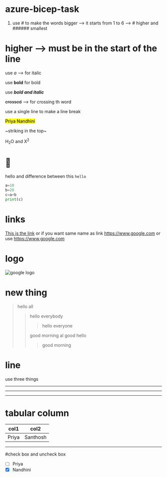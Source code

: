# azure-bicep-task
1. use # to make the words bigger --> it starts from 1 to 6 --> # higher and ###### smallest
# higher -->  must be in the start of the line
use *a* --> for italic

use **bold** for bold

use ***bold and italic***

~~crossed~~ --> for crossing th word

use a single line to make a line break

<mark >Priya Nandhini </mark>

~striking in the top~

H<sub>2</sub>O and X<sup>2</sup>

# 🥰

hello and difference between this `hello`

```python
a=10
b=20
c=a+b
print(c)

```

# links

[This is the link](https://www.google.com) or if you want same name as link <https://www.google.com> or use https://www.google.com  

# logo

![google logo](https://www.bing.com/ck/a?!&&p=7b5e034154f0716fJmltdHM9MTcyMjQ3MDQwMCZpZ3VpZD0yNGUzOGExYy1hYzIyLTZjMmEtMmQxNi05OWUwYWRmMDZkZDgmaW5zaWQ9NTY1Mw&ptn=3&ver=2&hsh=3&fclid=24e38a1c-ac22-6c2a-2d16-99e0adf06dd8&u=a1L2ltYWdlcy9zZWFyY2g_cT1nb29nbGUlMjBsb2dvJkZPUk09SVFGUkJBJmlkPUZBN0NDQTNDRkY2NDc4OEQ3MkM1M0Y0MTk5MzBDRUEyRUY4QTgzOEU&ntb=1)

# new thing 

> hello all
> > hello everybody
> > > hello everyone
> > >
> > good morning al
> good
> > hello
> > > good morning
> > >

# line 

use three things 

***
---
___

# tabular column

| col1 | col2 |
|------|------|
|Priya |Santhosh|

---

#check box and uncheck box

- [ ] Priya
- [x] Nandhini 
